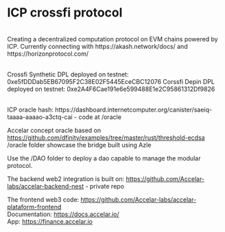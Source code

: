 # ICP crossfi protocol
<br/>
Creating a decentralized computation protocol on EVM chains powered by ICP. Currently connecting with https://akash.network/docs/ and https://horizonprotocol.com/
<br/>
<br/>

Crossfi Synthetic DPL deployed on testnet: 0xe5fDDDab5EB67095F2C38E02F5445EceCBC12076
Corssfi Depin DPL deployed on testnet: 0xe2A4F6Cae191e6e599488E1e2C95861312Df9826

<br/>
ICP oracle hash: https://dashboard.internetcomputer.org/canister/saeiq-taaaa-aaaao-a3ctq-cai - code at /oracle
<br/>

Accelar concept oracle based on https://github.com/dfinity/examples/tree/master/rust/threshold-ecdsa
<br/>
/oracle folder showcase the bridge built using Azle
<br/>

Use the /DAO folder to deploy a dao capable to manage the modular protocol.
<br/>

The backend web2 integration is built on: https://github.com/Accelar-labs/accelar-backend-nest - private repo
<br/>

The frontend web3 code: https://github.com/Accelar-labs/accelar-plataform-frontend
<br/>
Documentation: https://docs.accelar.io/
<br/>
App:  https://finance.accelar.io
<br/>

